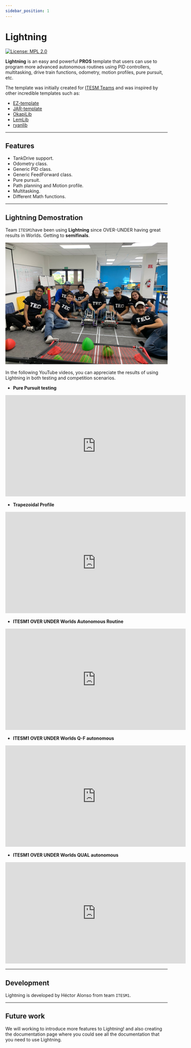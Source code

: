 ```yaml
---
sidebar_position: 1
---
```


# Lightning
[![License: MPL 2.0](https://img.shields.io/badge/License-MPL%202.0-brightgreen.svg)](https://opensource.org/licenses/MPL-2.0)

**Lightning** is an easy and powerful **PROS** template that users can use to program more advanced autonomous routines using PID controllers, multitasking, drive train functions, odometry, motion profiles, pure pursuit, etc.

The template was initially created for [ITESM Teams](https://www.instagram.com/tec_robotics/) and was inspired by other incredible templates such as:

* [EZ-template](https://github.com/EZ-Robotics/EZ-Template?tab=readme-ov-file)
* [JAR-template](https://github.com/JacksonAreaRobotics/JAR-Template)
* [OkapiLib](https://github.com/OkapiLib/OkapiLib)
* [LemLib](https://github.com/LemLib/LemLib/blob/master/README.md?plain=1)
* [ryanlib](https://github.com/Ryan4253/ryanlib)

---
## Features
* TankDrive support.
* Odometry class.
* Generic PID class.
* Generic FeedForward class.
* Pure pursuit.
* Path planning and Motion profile. 
* Multitasking. 
* Different Math functions. 

---
## Lightning Demostration
Team ```ITESM1```have been using **Lightning** since OVER-UNDER having great results in Worlds. Getting to **semifinals**.

![ITESM_TEAM_VEX_U](/img/itesm1_foto_portada.jpg)


In the following YouTube videos, you can appreciate the results of using Lightning in both testing and competition scenarios. 

* **Pure Pursuit testing**
<iframe width="560" height="315" src="https://www.youtube.com/embed/6EuZdJf89HI" title="YouTube video player" frameborder="0" allow="accelerometer; autoplay; clipboard-write; encrypted-media; gyroscope; picture-in-picture; web-share" referrerpolicy="strict-origin-when-cross-origin" allowfullscreen></iframe>

* **Trapezoidal Profile**
<iframe width="560" height="315" src="https://www.youtube.com/embed/WZaXgi8o368" title="YouTube video player" frameborder="0" allow="accelerometer; autoplay; clipboard-write; encrypted-media; gyroscope; picture-in-picture; web-share" referrerpolicy="strict-origin-when-cross-origin" allowfullscreen></iframe>

* **ITESM1 OVER UNDER Worlds Autonomous Routine**
<iframe width="560" height="315" src="https://www.youtube.com/embed/hosBW9l6dMY" title="YouTube video player" frameborder="0" allow="accelerometer; autoplay; clipboard-write; encrypted-media; gyroscope; picture-in-picture; web-share" referrerpolicy="strict-origin-when-cross-origin" allowfullscreen></iframe>

* **ITESM1 OVER UNDER Worlds Q-F autonomous**
<iframe width="560" height="315" src="https://www.youtube.com/embed/sDA6RqO024Y" title="YouTube video player" frameborder="0" allow="accelerometer; autoplay; clipboard-write; encrypted-media; gyroscope; picture-in-picture; web-share" referrerpolicy="strict-origin-when-cross-origin" allowfullscreen></iframe>


* **ITESM1 OVER UNDER Worlds QUAL autonomous**

<iframe width="560" height="315" src="https://www.youtube.com/embed/LpFiJdZ04_4" title="YouTube video player" frameborder="0" allow="accelerometer; autoplay; clipboard-write; encrypted-media; gyroscope; picture-in-picture; web-share" referrerpolicy="strict-origin-when-cross-origin" allowfullscreen></iframe>

---
## Development
Lightning is developed by Héctor Alonso from team ``ITESM1``.  

---

## Future work
We will working to introduce more features to Lightning! and also creating the documentation page where you could see all the documentation that you need to use Lightning. 
